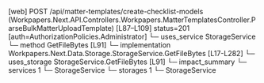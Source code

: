[web] POST /api/matter-templates/create-checklist-models  (Workpapers.Next.API.Controllers.Workpapers.MatterTemplatesController.ParseBulkMatterUploadTemplate)  [L87–L109] status=201 [auth=AuthorizationPolicies.Administrator]
  └─ uses_service StorageService
    └─ method GetFileBytes [L91]
      └─ implementation Workpapers.Next.Data.Storage.StorageService.GetFileBytes [L17-L282]
  └─ uses_storage StorageService.GetFileBytes [L91]
  └─ impact_summary
    └─ services 1
      └─ StorageService
    └─ storages 1
      └─ StorageService

